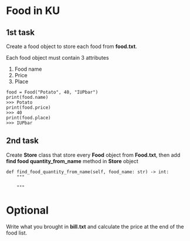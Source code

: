 # Food in KU
## 1st task
Create a food object to store each food
from **food.txt**.

Each food object must contain 3 attributes

1. Food name
2. Price
3. Place

~~~
food = Food("Potato", 40, "IUPbar")
print(food.name)
>>> Potato
print(food.price)
>>> 40
print(food.place)
>>> IUPbar
~~~


## 2nd task

Create **Store** class that store every **Food** object from **Food.txt**, then add **find food quantity_from_name** method in 
**Store** object

~~~
def find_food_quantity_from_name(self, food_name: str) -> int:
    """
    
    """
~~~




# Optional
Write what you brought in **bill.txt** and calculate the price at the end of the food list.